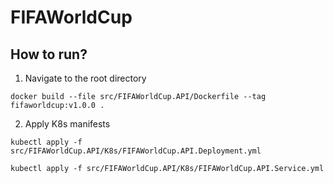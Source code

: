 # FIFAWorldCup

## How to run?

1. Navigate to the root directory

`docker build --file src/FIFAWorldCup.API/Dockerfile --tag fifaworldcup:v1.0.0 .`

2. Apply K8s manifests

`kubectl apply -f src/FIFAWorldCup.API/K8s/FIFAWorldCup.API.Deployment.yml`

`kubectl apply -f src/FIFAWorldCup.API/K8s/FIFAWorldCup.API.Service.yml`
